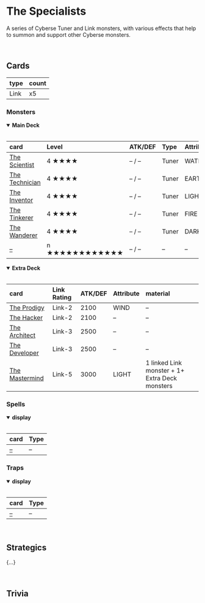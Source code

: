# The Specialists

A series of Cyberse Tuner and Link monsters, with various effects that help to summon and support other Cyberse monsters.


<br>


## Cards

| type | count |
| :--- | :---- |
| Link | x5 |

### Monsters

<details open>
  <summary> <b> Main Deck </b> </summary> <br>

| card | Level | ATK/DEF | Type | Attribute |
| :--- | :---- | :------ | :--- | :-------- |
| [The Scientist](../cards/monsters/standard/The%Scientist.md) | 4 ★★★★ | – / – | Tuner | WATER |
| [The Technician](../cards/monsters/standard/The%Technician.md) | 4 ★★★★ | – / – | Tuner | EARTH |
| [The Inventor](../cards/monsters/standard/The%Inventor.md) | 4 ★★★★ | – / – | Tuner | LIGHT |
| [The Tinkerer](../cards/monsters/standard/The%Tinkerer.md) | 4 ★★★★ | – / – | Tuner | FIRE |
| [The Wanderer](../cards/monsters/standard/The%Wanderer.md) | 4 ★★★★ | – / – | Tuner | DARK |
| [–](../cards/monsters/standard/–.md) | n ★★★★★★★★★★★★ | – / – | – | – |

</details>

<details open>
  <summary> <b> Extra Deck </b> </summary> <br>

| card | Link Rating | ATK/DEF | Attribute | material |
| :--- | :---------- | :------ | :-------- | :------- |
| [The Prodigy](../cards/monsters/link/The%20Prodigy.md) | Link-2 | 2100 | WIND | – |
| [The Hacker](../cards/monsters/link/The%20PHacker.md) | Link-2 | 2100 | – | – |
| [The Architect](../cards/monsters/link/The%20Architect.md) | Link-3 | 2500 | – | – |
| [The Developer](../cards/monsters/link/The%20Architect.md) | Link-3 | 2500 | – | – |
| [The Mastermind](../cards/monsters/link/The%20Mastermind.md) | Link-5 | 3000 | LIGHT | 1 linked Link monster + 1+ Extra Deck monsters |

</details>

### Spells

<details open>
  <summary> <b> display </b> </summary> <br>

| card | Type |
| :--- | :--- |
| [–](../cards/spells/–/–.md) | – |

</details>

### Traps

<details open>
  <summary> <b> display </b> </summary> <br>

| card | Type |
| :--- | :--- |
| [–](../cards/traps/–/–.md) | – |

</details>


<br>


## Strategics

{...}


<br>


## Trivia
